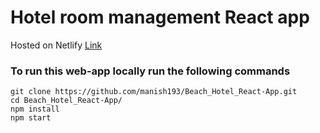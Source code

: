 # Hotel room management React app
Hosted on Netlify
[Link](https://hotel-rooms-react.netlify.app/)

### To run this web-app locally run the following commands

```
git clone https://github.com/manish193/Beach_Hotel_React-App.git
cd Beach_Hotel_React-App/
npm install
npm start
```







